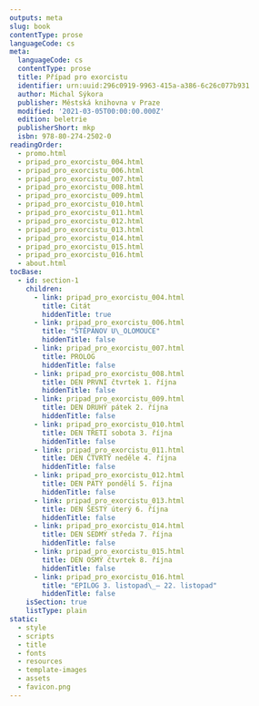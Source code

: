 ```yaml
---
outputs: meta
slug: book
contentType: prose
languageCode: cs
meta:
  languageCode: cs
  contentType: prose
  title: Případ pro exorcistu
  identifier: urn:uuid:296c0919-9963-415a-a386-6c26c077b931
  author: Michal Sýkora
  publisher: Městská knihovna v Praze
  modified: '2021-03-05T00:00:00.000Z'
  edition: beletrie
  publisherShort: mkp
  isbn: 978-80-274-2502-0
readingOrder:
  - promo.html
  - pripad_pro_exorcistu_004.html
  - pripad_pro_exorcistu_006.html
  - pripad_pro_exorcistu_007.html
  - pripad_pro_exorcistu_008.html
  - pripad_pro_exorcistu_009.html
  - pripad_pro_exorcistu_010.html
  - pripad_pro_exorcistu_011.html
  - pripad_pro_exorcistu_012.html
  - pripad_pro_exorcistu_013.html
  - pripad_pro_exorcistu_014.html
  - pripad_pro_exorcistu_015.html
  - pripad_pro_exorcistu_016.html
  - about.html
tocBase:
  - id: section-1
    children:
      - link: pripad_pro_exorcistu_004.html
        title: Citát
        hiddenTitle: true
      - link: pripad_pro_exorcistu_006.html
        title: "ŠTĚPÁNOV U\_OLOMOUCE"
        hiddenTitle: false
      - link: pripad_pro_exorcistu_007.html
        title: PROLOG
        hiddenTitle: false
      - link: pripad_pro_exorcistu_008.html
        title: DEN PRVNÍ čtvrtek 1. října
        hiddenTitle: false
      - link: pripad_pro_exorcistu_009.html
        title: DEN DRUHÝ pátek 2. října
        hiddenTitle: false
      - link: pripad_pro_exorcistu_010.html
        title: DEN TŘETÍ sobota 3. října
        hiddenTitle: false
      - link: pripad_pro_exorcistu_011.html
        title: DEN ČTVRTÝ neděle 4. října
        hiddenTitle: false
      - link: pripad_pro_exorcistu_012.html
        title: DEN PÁTÝ pondělí 5. října
        hiddenTitle: false
      - link: pripad_pro_exorcistu_013.html
        title: DEN ŠESTÝ úterý 6. října
        hiddenTitle: false
      - link: pripad_pro_exorcistu_014.html
        title: DEN SEDMÝ středa 7. října
        hiddenTitle: false
      - link: pripad_pro_exorcistu_015.html
        title: DEN OSMÝ čtvrtek 8. října
        hiddenTitle: false
      - link: pripad_pro_exorcistu_016.html
        title: "EPILOG 3. listopad\_– 22. listopad"
        hiddenTitle: false
    isSection: true
    listType: plain
static:
  - style
  - scripts
  - title
  - fonts
  - resources
  - template-images
  - assets
  - favicon.png
---
```

